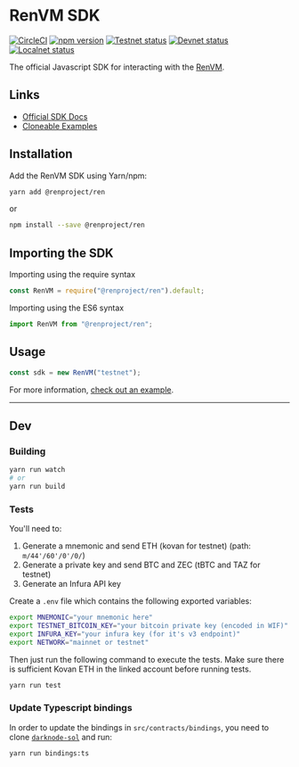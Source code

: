 # RenVM SDK

[![CircleCI](https://circleci.com/gh/renproject/renvm-sdk-js.svg?style=shield&circle-token=6fc560c540eff6670e5675841d34b9769b887a49)](https://circleci.com/gh/renproject/renvm-sdk-js)
[![npm version](http://img.shields.io/npm/v/@renproject/ren.svg?style=flat)](https://npmjs.org/package/@renproject/ren "View this project on npm")
[![Testnet status](https://img.shields.io/endpoint?url=https://ren-status.herokuapp.com/api/shield/renproject/renvm-sdk-js/testnet)](https://ren-status.herokuapp.com)
[![Devnet status](https://img.shields.io/endpoint?url=https://ren-status.herokuapp.com/api/shield/renproject/renvm-sdk-js/devnet)](https://ren-status.herokuapp.com)
[![Localnet status](https://img.shields.io/endpoint?url=https://ren-status.herokuapp.com/api/shield/renproject/renvm-sdk-js/localnet)](https://ren-status.herokuapp.com)

The official Javascript SDK for interacting with the [RenVM](https://renproject.io).

## Links

* [Official SDK Docs](https://app.gitbook.com/@renproject/s/developers)
* [Cloneable Examples](https://github.com/republicprotocol/dex-demo)

## Installation

Add the RenVM SDK using Yarn/npm:

```bash
yarn add @renproject/ren
```
or
```bash
npm install --save @renproject/ren
```

## Importing the SDK

Importing using the require syntax

```typescript
const RenVM = require("@renproject/ren").default;
```

Importing using the ES6 syntax

```typescript
import RenVM from "@renproject/ren";
```

## Usage

```typescript
const sdk = new RenVM("testnet");
```

For more information, [check out an example](https://app.gitbook.com/@renproject/s/developers/examples/bitcoin-payments).

<hr />

## Dev

### Building

```bash
yarn run watch
# or
yarn run build
```

### Tests

You'll need to:

1. Generate a mnemonic and send ETH (kovan for testnet) (path: `m/44'/60'/0'/0/`)
2. Generate a private key and send BTC and ZEC (tBTC and TAZ for testnet)
3. Generate an Infura API key

Create a `.env` file which contains the following exported variables:

```bash
export MNEMONIC="your mnemonic here"
export TESTNET_BITCOIN_KEY="your bitcoin private key (encoded in WIF)"
export INFURA_KEY="your infura key (for it's v3 endpoint)"
export NETWORK="mainnet or testnet"
```

Then just run the following command to execute the tests. Make sure there is sufficient Kovan ETH in the linked account before running tests.

```bash
yarn run test
```

### Update Typescript bindings

In order to update the bindings in `src/contracts/bindings`, you need to clone [`darknode-sol`](https://github.com/renproject/darknode-sol) and run:

```bash
yarn run bindings:ts
```
